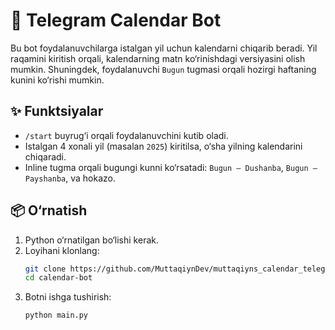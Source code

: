 # 📅 Telegram Calendar Bot

Bu bot foydalanuvchilarga istalgan yil uchun kalendarni chiqarib beradi. Yil raqamini kiritish orqali, kalendarning matn ko‘rinishdagi versiyasini olish mumkin. Shuningdek, foydalanuvchi `Bugun` tugmasi orqali hozirgi haftaning kunini ko‘rishi mumkin.

## ✨ Funktsiyalar

- `/start` buyrug‘i orqali foydalanuvchini kutib oladi.
- Istalgan 4 xonali yil (masalan `2025`) kiritilsa, o‘sha yilning kalendarini chiqaradi.
- Inline tugma orqali bugungi kunni ko‘rsatadi: `Bugun — Dushanba`, `Bugun — Payshanba`, va hokazo.

## 📦 O‘rnatish

1. Python o‘rnatilgan bo‘lishi kerak.
2. Loyihani klonlang:
   ```bash
   git clone https://github.com/MuttaqiynDev/muttaqiyns_calendar_telegram_bot.git
   cd calendar-bot
   
3. Botni ishga tushirish:
   ```bash
   python main.py
